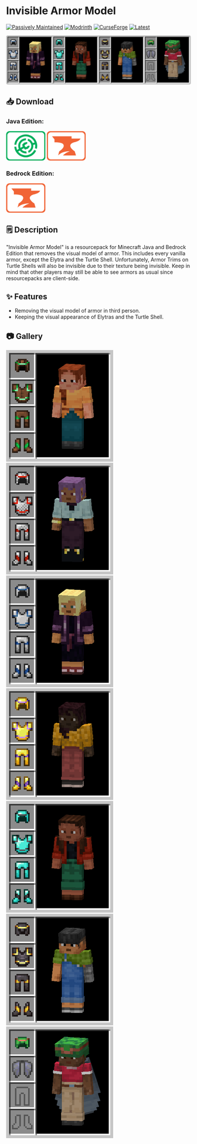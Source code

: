 # Invisible Armor Model
[![Passively Maintained](https://img.shields.io/badge/status-passively_maintained-yellowgreen?style=for-the-badge)](https://github.com/fixyldev/fixyldev/blob/main/STATUS.md#passively-maintained)
[![Modrinth](https://img.shields.io/modrinth/dt/yd1iJerO?style=for-the-badge&logo=modrinth&labelColor=gray&color=00af5c&label)](https://modrinth.com/resourcepack/invisible-armor-model)
[![CurseForge](https://img.shields.io/curseforge/dt/546854?style=for-the-badge&logo=curseforge&labelColor=gray&color=f16436&label)](https://curseforge.com/minecraft/texture-packs/invisible-armor-model)
[![Latest](https://img.shields.io/modrinth/game-versions/yd1iJerO?style=for-the-badge&label=latest)](https://modrinth.com/resourcepack/invisible-armor-model/versions)

[![Banner](images/banner.webp)](https://modrinth.com/resourcepack/invisible-armor-model)

## 📥 Download
### Java Edition:
[<img src="https://github.com/fixyldev/fixyldev/blob/main/download/modrinth.svg" height="80">](https://modrinth.com/resourcepack/invisible-armor-model)
[<img src="https://github.com/fixyldev/fixyldev/blob/main/download/curseforge.svg" height="80">](https://curseforge.com/minecraft/texture-packs/invisible-armor-model)
### Bedrock Edition:
[<img src="https://github.com/fixyldev/fixyldev/blob/main/download/curseforge.svg" height="80">](https://curseforge.com/minecraft-bedrock/addons/invisible-armor-model)

## 🗒️ Description
"Invisible Armor Model" is a resourcepack for Minecraft Java and Bedrock Edition that removes the visual model of armor. This includes every vanilla armor, except the Elytra and the Turtle Shell. Unfortunately, Armor Trims on Turtle Shells will also be invisible due to their texture being invisible. Keep in mind that other players may still be able to see armors as usual since resourcepacks are client-side.

## ✨ Features
- Removing the visual model of armor in third person.
- Keeping the visual appearance of Elytras and the Turtle Shell.

## 📷 Gallery
![Leather Armor](images/leather.webp?raw=true)
![Chainmail Armor](images/chainmail.webp?raw=true)
![Iron Armor](images/iron.webp?raw=true)
![Gold Armor](images/gold.webp?raw=true)
![Diamond Armor](images/diamond.webp?raw=true)
![Netherite Armor](images/netherite.webp?raw=true)
![Turtle Shell, Elytra](images/turtle.webp?raw=true)
